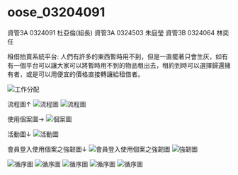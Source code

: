 # oose_03204091
資管3A 0324091 杜亞倫(組長)
資管3A 0324503 朱庭瑩
資管3B 0324064 林奕任

租借拍賣系統平台:
人們有許多的東西暫時用不到，但是一直擺著只會生灰，如有有一個平台可以讓大家可以將暫時用不到的物品租出去，租約到時可以選擇歸還擁有者，或是可以用便宜的價格直接轉讓給租借者。

![工作分配](http://imgur.com/zEPGfNK.png)


流程圖↑
![流程圖](http://i.imgur.com/ONSneXw.png)
![流程圖](http://imgur.com/Wg5ggSC.png)




使用個案圖→
![個案圖](http://imgur.com/3RvHgv3.png)



活動圖↓
![活動圖](http://imgur.com/yCNkeQt.png)

會員登入使用個案之強韌圖↓
![會員登入使用個案之強韌圖](http://imgur.com/9NIpagp.png)
![強韌圖](http://imgur.com/1PfP8QW.png.png)

![循序圖](http://imgur.com/v1SYLVT.png)
![循序圖](http://imgur.com/KfJ8rTa.png)
![循序圖](http://imgur.com/8IYijka.png)
![循序圖](http://imgur.com/nTn9Otv.png)
![循序圖](http://imgur.com/fEK5UBQ.png)
